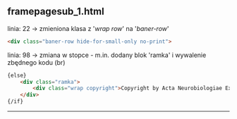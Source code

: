 ## framepagesub_1.html

linia: 22 -> zmieniona klasa z '_wrap row_' na '_baner-row_'

```html
<div class="baner-row hide-for-small-only no-print">
```

linia: 98 -> zmiana w stopce - m.in. dodany blok 'ramka' i wywalenie zbędnego kodu (br)

```html
{else}
	<div class="ramka">
	    <div class="wrap copyright">Copyright by Acta Neurobiologiae Experimentalis, 2017 – 2019</br>created by <a class="textfoot" target="_blank" href="http://www.24development.com">24 Development</a> & design by <a class="textfoot" target="_blank" href="https://www.sojuz.pl">SOJUZ studio</a></div>>
	</div>
{/if}
```

---
